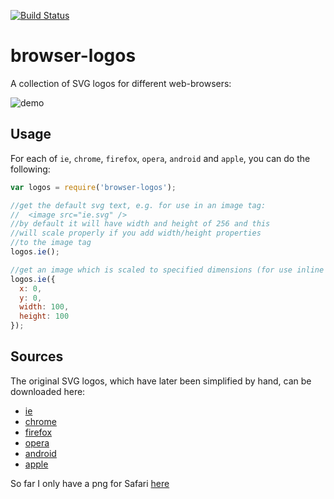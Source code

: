 [![Build Status](https://travis-ci.org/jepso-ci/browser-logos.png?branch=master)](https://travis-ci.org/jepso-ci/browser-logos)
# browser-logos

  A collection of SVG logos for different web-browsers:

![demo](https://jepso-ci.com/api/proxy/jepso-ci/browser-logos/master/test/render-results/test-pane-inline.svg)

## Usage

  For each of `ie`, `chrome`, `firefox`, `opera`, `android` and `apple`, you can do the following:

```javascript
var logos = require('browser-logos');

//get the default svg text, e.g. for use in an image tag:
//  <image src="ie.svg" />
//by default it will have width and height of 256 and this
//will scale properly if you add width/height properties
//to the image tag
logos.ie();

//get an image which is scaled to specified dimensions (for use inline in another svg):
logos.ie({
  x: 0,
  y: 0,
  width: 100,
  height: 100
});
```

## Sources

  The original SVG logos, which have later been simplified by hand, can be downloaded here:

   - [ie](http://upload.wikimedia.org/wikipedia/commons/1/1b/Internet_Explorer_9_icon.svg)
   - [chrome](http://upload.wikimedia.org/wikipedia/en/d/d0/Chrome_Logo.svg)
   - [firefox](http://upload.wikimedia.org/wikipedia/en/e/e3/Firefox-logo.svg)
   - [opera](http://upload.wikimedia.org/wikipedia/commons/d/d0/Opera_O.svg)
   - [android](http://upload.wikimedia.org/wikipedia/commons/d/d7/Android_robot.svg)
   - [apple](http://upload.wikimedia.org/wikipedia/commons/f/fa/Apple_logo_black.svg)

So far I only have a png for Safari [here](http://upload.wikimedia.org/wikipedia/en/6/61/Apple_Safari.png)